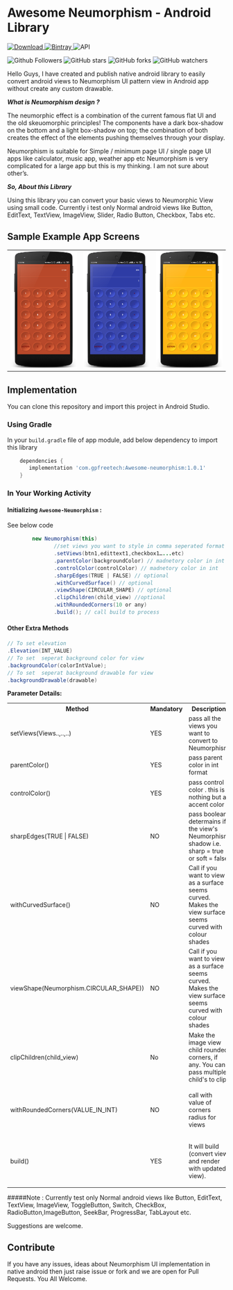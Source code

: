 # Awesome Neumorphism - Android Library

[ ![Download](https://api.bintray.com/packages/gpfreetech/Awesome-neumorphism/Awesome-neumorphism/images/download.svg?version=1.0.1) ](https://bintray.com/gpfreetech/Awesome-neumorphism/Awesome-neumorphism/1.0.1/link)
[ ![Bintray](https://img.shields.io/badge/Bintray-v1.1-red) ](https://bintray.com/gpfreetech/../1.0.1/link)
![API](https://img.shields.io/badge/API-21%2B-brightgreen.svg)

![Github Followers](https://img.shields.io/github/followers/govindapaliwal?label=Follow&style=social)
![GitHub stars](https://img.shields.io/github/stars/govindapaliwal/Awesome-Neumorphism-Android-Library?style=social)
![GitHub forks](https://img.shields.io/github/forks/govindapaliwal/Awesome-Neumorphism-Android-Library?style=social)
![GitHub watchers](https://img.shields.io/github/watchers/govindapaliwal/Awesome-Neumorphism-Android-Library?style=social)

Hello Guys, I have created and publish native android library to easily convert android views to Neumorphism UI pattern view in Android app without create any custom drawable.

***What is Neumorphism design ?***

The neumorphic effect is a combination of the current famous flat UI and the old skeuomorphic principles! The components have a dark box-shadow on the bottom and a light box-shadow on top; the combination of both creates the effect of the elements pushing themselves through your display.

Neumorphism is suitable for Simple / minimum page UI / single page UI apps like calculator, music app, weather app etc
Neumorphism is very complicated for a large app but this is my thinking. I am not sure about other’s.

***So, About this Library***

Using this library you can convert your basic views to Neumorphic View using small code. Currently i test only Normal android views like Button, EditText, TextView, ImageView, Slider, Radio Button, Checkbox, Tabs etc.

## Sample Example App Screens
<table style="width:100%">
  <tr>
    <td><img src="screenshot/orange_example.png"/></td>
    <td><img src="screenshot/blue_example.png"/></td>
    <td><img src="screenshot/yellow_example.png"/></td>
  </tr>
</table>

## Implementation
You can clone this repository and import this project in Android Studio.

### Using Gradle
In your `build.gradle` file of app module, add below dependency to import this library

```gradle
    dependencies {
       implementation 'com.gpfreetech:Awesome-neumorphism:1.0.1'
    }
```

### In Your Working Activity
#### Initializing `Awesome-Neumorphism` :
See below code
```java
        new Neumorphism(this)
               //set views you want to style in comma seperated format list
               .setViews(btn1,edittext1,checkbox1…...etc)
        	   .parentColor(backgroundColor) // madnetory color in int 
               .controlColor(controlColor) // madnetory color in int
               .sharpEdges(TRUE | FALSE) // optional
               .withCurvedSurface() // optional
               .viewShape(CIRCULAR_SHAPE) // optional
               .clipChildren(child_view) //optional 
               .withRoundedCorners(10 or any)
               .build(); // call build to process

```
#### Other Extra Methods
```java
// To set elevation
.Elevation(INT_VALUE)
// To set  seperat background color for view 
.backgroundColor(colorIntValue);
// To set  seperat background drawable for view
.backgroundDrawable(drawable)
```

**Parameter Details:**

<table>
<tbody>
<tr>
<th>Method</th>
<th><span style="&ldquo;font-weight: bold&rdquo;;">Mandatory</span></th>
<th>Description</th>
</tr>
<tr>
<td>setViews(Views..,..,..)</td>
<td>YES</td>
<td>pass all the views you want to convert to Neumorphism</td>
</tr>
<tr>
<td>parentColor()</td>
<td>YES</td>
<td>pass parent color in int format</td>
</tr>
<tr>
<td>controlColor()</td>
<td>YES</td>
<td>pass control color . this is nothing but a accent color</td>
</tr>
<tr>
<td>sharpEdges(TRUE | FALSE)</td>
<td>NO</td>
<td>pass boolean determains if the view's Neumorphism shadow i.e. sharp = true or soft = false</td>
</tr>
<tr>
<td>withCurvedSurface()</td>
<td>NO</td>
<td>Call if you want to view as a surface seems curved. Makes the view surface seems curved with colour shades</td>
</tr>
<tr>
<td>viewShape(Neumorphism.CIRCULAR_SHAPE))</td>
<td>NO</td>
<td>Call if you want to view as a surface seems curved. Makes the view surface seems curved with colour shades</td>
</tr>
<tr>
<td>clipChildren(child_view)</td>
<td>No</td>
<td> Make the image view child rounded corners, if any. You can pass multiple child's to clip.</td>
</tr>
<tr>
<td>withRoundedCorners(VALUE_IN_INT)</td>
<td>NO</td>
<td>
<p>call with value of corners radius for views</p>
</td>
</tr>
<tr>
<td>build()</td>
<td>YES</td>
<td>
<p>It will build (convert view and render with updated view).</p>
</td>
</tr>
</tbody>
</table>


#####Note : 
Currently test only Normal android views like Button, EditText, TextView, ImageView, ToggleButton, Switch, CheckBox, RadioButton,ImageButton, SeekBar, ProgressBar, TabLayout etc.
 
Suggestions are welcome.

## Contribute
If you have any issues, ideas about Neumorphism UI implementation in native android then just raise issue or fork and we are open for Pull Requests. 
You All Welcome.
